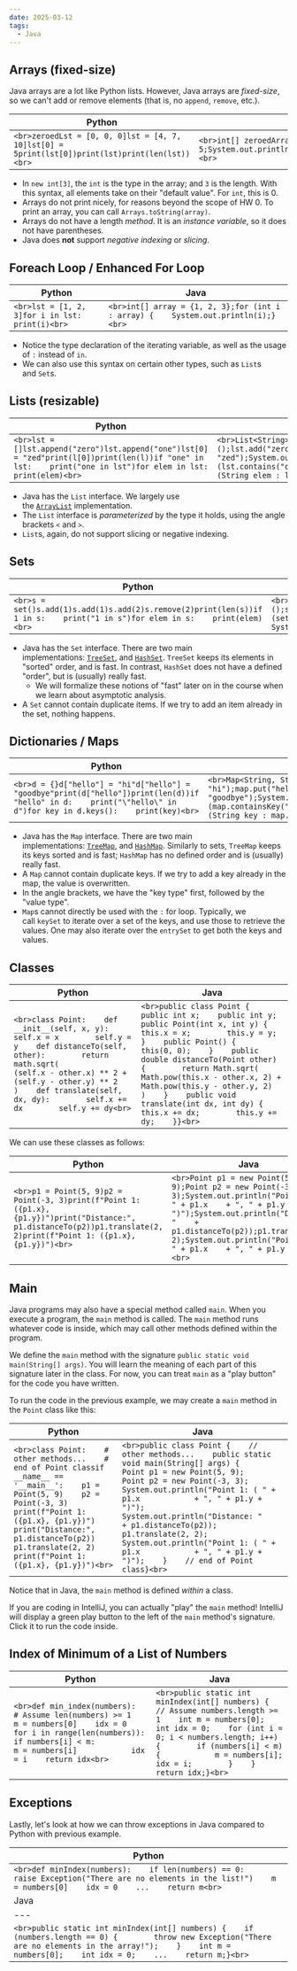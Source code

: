 ```yaml
---
date: 2025-03-12
tags:
  - Java
---
```


## Arrays (fixed-size)[​](https://www.learncs.site/docs/curriculum-resource/cs61b/homeworks/hw0/hw0b#arrays-fixed-size "Direct link to Arrays (fixed-size)")

Java arrays are a lot like Python lists. However, Java arrays are _fixed-size_, so we can't add or remove elements (that is, no `append`, `remove`, etc.).

|Python|Java|
|---|---|
|```<br>zeroedLst = [0, 0, 0]lst = [4, 7, 10]lst[0] = 5print(lst[0])print(lst)print(len(lst))<br>```|```<br>int[] zeroedArray = new int[3];int[] array = {4, 7, 10};array[0] = 5;System.out.println(array[0]);System.out.println(Arrays.toString(array));System.out.println(array.length);<br>```|

- In `new int[3]`, the `int` is the type in the array; and `3` is the length. With this syntax, all elements take on their "default value". For `int`, this is 0.
- Arrays do not print nicely, for reasons beyond the scope of HW 0. To print an array, you can call `Arrays.toString(array)`.
- Arrays do not have a length _method_. It is an _instance variable_, so it does not have parentheses.
- Java does **not** support _negative indexing_ or _slicing_.

## Foreach Loop / Enhanced For Loop[​](https://www.learncs.site/docs/curriculum-resource/cs61b/homeworks/hw0/hw0b#foreach-loop--enhanced-for-loop "Direct link to Foreach Loop / Enhanced For Loop")

|Python|Java|
|---|---|
|```<br>lst = [1, 2, 3]for i in lst:    print(i)<br>```|```<br>int[] array = {1, 2, 3};for (int i : array) {    System.out.println(i);}<br>```|

- Notice the type declaration of the iterating variable, as well as the usage of `:` instead of `in`.
- We can also use this syntax on certain other types, such as `List`s and `Set`s.

## Lists (resizable)[​](https://www.learncs.site/docs/curriculum-resource/cs61b/homeworks/hw0/hw0b#lists-resizable "Direct link to Lists (resizable)")

|Python|Java|
|---|---|
|```<br>lst = []lst.append("zero")lst.append("one")lst[0] = "zed"print(l[0])print(len(l))if "one" in lst:    print("one in lst")for elem in lst:    print(elem)<br>```|```<br>List<String> lst = new ArrayList<>();lst.add("zero");lst.add("one");lst.set(0, "zed");System.out.println(lst.get(0));System.out.println(lst.size());if (lst.contains("one")) {    System.out.println("one in lst");}for (String elem : lst) {    System.out.println(elem);}<br>```|

- Java has the `List` interface. We largely use the [`ArrayList`](https://docs.oracle.com/en/java/javase/17/docs/api/java.base/java/util/ArrayList.html) implementation.
- The `List` interface is _parameterized_ by the type it holds, using the angle brackets `<` and `>`.
- `List`s, again, do not support slicing or negative indexing.

## Sets[​](https://www.learncs.site/docs/curriculum-resource/cs61b/homeworks/hw0/hw0b#sets "Direct link to Sets")

|Python|Java|
|---|---|
|```<br>s = set()s.add(1)s.add(1)s.add(2)s.remove(2)print(len(s))if 1 in s:    print("1 in s")for elem in s:    print(elem)<br>```|```<br>Set<Integer> set = new HashSet<>();set.add(1);set.add(1);set.add(2);set.remove(2);System.out.println(set.size());if (set.contains(1)) {    System.out.println("1 in set");}for (int elem : set) {    System.out.println(elem);}<br>```|

- Java has the `Set` interface. There are two main implementations: [`TreeSet`](https://docs.oracle.com/en/java/javase/17/docs/api/java.base/java/util/TreeSet.html), and [`HashSet`](https://docs.oracle.com/en/java/javase/17/docs/api/java.base/java/util/HashSet.html). `TreeSet` keeps its elements in "sorted" order, and is fast. In contrast, `HashSet` does not have a defined "order", but is (usually) really fast.
    - We will formalize these notions of "fast" later on in the course when we learn about asymptotic analysis.
- A `Set` cannot contain duplicate items. If we try to add an item already in the set, nothing happens.

## Dictionaries / Maps[​](https://www.learncs.site/docs/curriculum-resource/cs61b/homeworks/hw0/hw0b#dictionaries--maps "Direct link to Dictionaries / Maps")

|Python|Java|
|---|---|
|```<br>d = {}d["hello"] = "hi"d["hello"] = "goodbye"print(d["hello"])print(len(d))if "hello" in d:    print("\"hello\" in d")for key in d.keys():    print(key)<br>```|```<br>Map<String, String> map = new HashMap<>();map.put("hello", "hi");map.put("hello", "goodbye");System.out.println(map.get("hello"));System.out.println(map.size());if (map.containsKey("hello")) {    System.out.println("\"hello\" in map");}for (String key : map.keySet()) {    System.out.println(key);}<br>```|

- Java has the `Map` interface. There are two main implementations: [`TreeMap`](https://docs.oracle.com/en/java/javase/17/docs/api/java.base/java/util/TreeMap.html), and [`HashMap`](https://docs.oracle.com/en/java/javase/17/docs/api/java.base/java/util/HashMap.html). Similarly to sets, `TreeMap` keeps its keys sorted and is fast; `HashMap` has no defined order and is (usually) really fast.
- A `Map` cannot contain duplicate keys. If we try to add a key already in the map, the value is overwritten.
- In the angle brackets, we have the "key type" first, followed by the "value type".
- `Map`s cannot directly be used with the `:` for loop. Typically, we call `keySet` to iterate over a set of the keys, and use those to retrieve the values. One may also iterate over the `entrySet` to get both the keys and values.

## Classes[​](https://www.learncs.site/docs/curriculum-resource/cs61b/homeworks/hw0/hw0b#classes "Direct link to Classes")

|Python|Java|
|---|---|
|```<br>class Point:    def __init__(self, x, y):        self.x = x        self.y = y    def distanceTo(self, other):        return math.sqrt(            (self.x - other.x) ** 2 +            (self.y - other.y) ** 2        )    def translate(self, dx, dy):        self.x += dx        self.y += dy<br>```|```<br>public class Point {    public int x;    public int y;    public Point(int x, int y) {        this.x = x;        this.y = y;    }    public Point() {        this(0, 0);    }    public double distanceTo(Point other) {        return Math.sqrt(            Math.pow(this.x - other.x, 2) +            Math.pow(this.y - other.y, 2)        )    }    public void translate(int dx, int dy) {        this.x += dx;        this.y += dy;    }}<br>```|

We can use these classes as follows:

|Python|Java|
|---|---|
|```<br>p1 = Point(5, 9)p2 = Point(-3, 3)print(f"Point 1: ({p1.x}, {p1.y})")print("Distance:", p1.distanceTo(p2))p1.translate(2, 2)print(f"Point 1: ({p1.x}, {p1.y})")<br>```|```<br>Point p1 = new Point(5, 9);Point p2 = new Point(-3, 3);System.out.println("Point 1: ( " + p1.x    + ", " + p1.y + ")");System.out.println("Distance: "    + p1.distanceTo(p2));p1.translate(2, 2);System.out.println("Point 1: ( " + p1.x    + ", " + p1.y + ")");<br>```|

## Main[​](https://www.learncs.site/docs/curriculum-resource/cs61b/homeworks/hw0/hw0b#main "Direct link to Main")

Java programs may also have a special method called `main`. When you execute a program, the `main` method is called. The `main` method runs whatever code is inside, which may call other methods defined within the program.

We define the `main` method with the signature `public static void main(String[] args)`. You will learn the meaning of each part of this signature later in the class. For now, you can treat `main` as a "play button" for the code you have written.

To run the code in the previous example, we may create a `main` method in the `Point` class like this:

|Python|Java|
|---|---|
|```<br>class Point:    # other methods...    # end of Point classif __name__ == '__main__':    p1 = Point(5, 9)    p2 = Point(-3, 3)    print(f"Point 1: ({p1.x}, {p1.y})")    print("Distance:", p1.distanceTo(p2))    p1.translate(2, 2)    print(f"Point 1: ({p1.x}, {p1.y})")<br>```|```<br>public class Point {    // other methods...    public static void main(String[] args) {        Point p1 = new Point(5, 9);        Point p2 = new Point(-3, 3);        System.out.println("Point 1: ( " + p1.x            + ", " + p1.y + ")");        System.out.println("Distance: "            + p1.distanceTo(p2));        p1.translate(2, 2);        System.out.println("Point 1: ( " + p1.x            + ", " + p1.y + ")");    }    // end of Point class}<br>```|

Notice that in Java, the `main` method is defined _within_ a class.

If you are coding in IntelliJ, you can actually "play" the `main` method! IntelliJ will display a green play button to the left of the `main` method's signature. Click it to run the code inside.


## Index of Minimum of a List of Numbers[​](https://www.learncs.site/docs/curriculum-resource/cs61b/homeworks/hw0/hw0b#index-of-minimum-of-a-list-of-numbers "Direct link to Index of Minimum of a List of Numbers")

|Python|Java|
|---|---|
|```<br>def min_index(numbers):    # Assume len(numbers) >= 1    m = numbers[0]    idx = 0    for i in range(len(numbers)):        if numbers[i] < m:            m = numbers[i]            idx = i    return idx<br>```|```<br>public static int minIndex(int[] numbers) {    // Assume numbers.length >= 1    int m = numbers[0];    int idx = 0;    for (int i = 0; i < numbers.length; i++) {        if (numbers[i] < m) {            m = numbers[i];            idx = i;        }    }    return idx;}<br>```|

## Exceptions[​](https://www.learncs.site/docs/curriculum-resource/cs61b/homeworks/hw0/hw0b#exceptions "Direct link to Exceptions")

Lastly, let's look at how we can throw exceptions in Java compared to Python with previous example.

|Python|
|---|
|```<br>def minIndex(numbers):    if len(numbers) == 0:        raise Exception("There are no elements in the list!")    m = numbers[0]    idx = 0    ...    return m<br>```|
|Java|
|---|
|```<br>public static int minIndex(int[] numbers) {    if (numbers.length == 0) {        throw new Exception("There are no elements in the array!");    }    int m = numbers[0];    int idx = 0;    ...    return m;}<br>```|